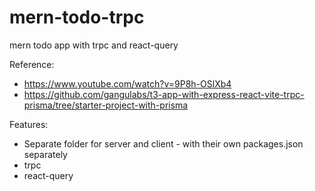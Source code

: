 # mern-todo-trpc
mern todo app with trpc and react-query

Reference: 
- https://www.youtube.com/watch?v=9P8h-OSlXb4
- https://github.com/gangulabs/t3-app-with-express-react-vite-trpc-prisma/tree/starter-project-with-prisma

Features:
- Separate folder for server and client - with their own packages.json separately
- trpc
- react-query
